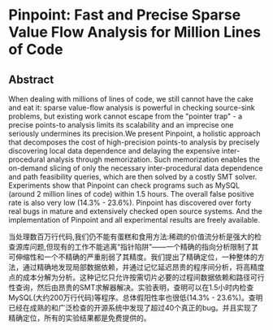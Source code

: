 # Pinpoint: Fast and Precise Sparse Value Flow Analysis for Million Lines of Code

## Abstract

When dealing with millions of lines of code, we still cannot have the cake and eat it: sparse value-flow analysis is powerful in checking source-sink problems, but existing work cannot escape from the "pointer trap" - a precise points-to analysis limits its scalability and an imprecise one seriously undermines its precision.We present Pinpoint, a holistic approach that decomposes the cost of high-precision points-to analysis by precisely discovering local data dependence and delaying the expensive inter-procedural analysis through memorization. Such memorization enables the on-demand slicing of only the necessary inter-procedural data dependence and path feasibility queries, which are then solved by a costly SMT solver. Experiments show that Pinpoint can check programs such as MySQL (around 2 million lines of code) within 1.5 hours. The overall false positive rate is also very low (14.3% - 23.6%). Pinpoint has discovered over forty real bugs in mature and extensively checked open source systems. And the implementation of Pinpoint and all experimental results are freely available.

当处理数百万行代码,我们仍不能有蛋糕和食用方法:稀疏的价值流分析是强大的检查源库问题,但现有的工作不能逃离“指针陷阱”——一个精确的指向分析限制了其可伸缩性和一个不精确的严重削弱了其精度。我们提出了精确定位，一种整体的方法，通过精确地发现局部数据依赖，并通过记忆延迟昂贵的程序间分析，将高精度点的成本分解为分析。这种记忆只允许按需切片必要的过程间数据依赖和路径可行性查询，然后由昂贵的SMT求解器解决。实验表明，查明可以在1.5小时内检查MySQL(大约200万行代码)等程序。总体假阳性率也很低(14.3% - 23.6%)。查明已经在成熟的和广泛检查的开源系统中发现了超过40个真正的bug。并且实现了精确定位，所有的实验结果都是免费提供的。
